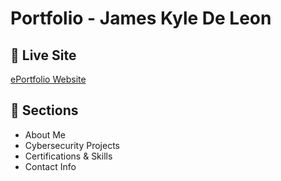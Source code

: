 # Portfolio - James Kyle De Leon

## 🔗 Live Site
[ePortfolio Website](https://jkdleon.github.io)

## 📁 Sections
- About Me
- Cybersecurity Projects
- Certifications & Skills
- Contact Info


